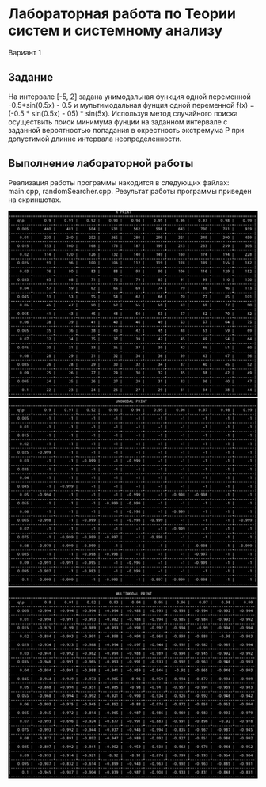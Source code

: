 # Лабораторная работа по Теории систем и системному анализу

Вариант 1
## Задание
На интервале [-5, 2] задана унимодальная функция одной переменной -0.5*sin(0.5x) - 0.5 и мультимодальная фунция одной переменной f(x) = (-0.5 * sin(0.5x) - 05) * sin(5x).
Используя метод случайного поиска осуществить поиск минимума фунции на заданном интервале с заданной вероятностью попадания в окрестность экстремума P при 
допустимой длинне интервала неопределенности.

## Выполнение лабораторной работы

Реализация работы программы находится в следующих файлах: main.cpp, randomSearcher.cpp.
Результат работы программы приведен на скриншотах.

![lab02_N_print](screenshots/1.png)
![lab02_unomodal_print](screenshots/2.png)
![lab02_multimodal_print](screenshots/3.png)
